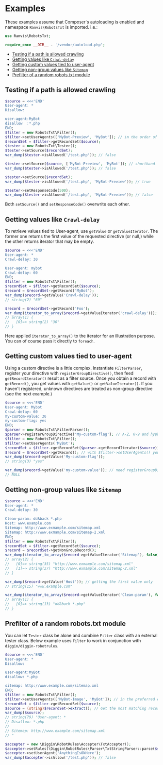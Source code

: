# Examples

These examples assume that Composer's autoloading is enabled and namespace `Ranvis\RobotsTxt` is imported. i.e.:

```php
use Ranvis\RobotsTxt;

require_once __DIR__ . '/vendor/autoload.php';
```

<!-- START doctoc generated TOC please keep comment here to allow auto update -->
<!-- DON'T EDIT THIS SECTION, INSTEAD RE-RUN doctoc TO UPDATE -->


- [Testing if a path is allowed crawling](#testing-if-a-path-is-allowed-crawling)
- [Getting values like `Crawl-delay`](#getting-values-like-crawl-delay)
- [Getting custom values tied to user-agent](#getting-custom-values-tied-to-user-agent)
- [Getting non-group values like `Sitemap`](#getting-non-group-values-like-sitemap)
- [Prefilter of a random robots.txt module](#prefilter-of-a-random-robotstxt-module)

<!-- END doctoc generated TOC please keep comment here to allow auto update -->

## Testing if a path is allowed crawling

```php
$source = <<<'END'
User-agent: *
Disallow:

user-agent:MyBot
disallow  :*.php
END;
$filter = new RobotsTxt\Filter();
$filter->setUserAgents(['MyBot-Preview', 'MyBot']); // in the order of precedence
$recordSet = $filter->getRecordSet($source);
$tester = new RobotsTxt\Tester();
$tester->setSource($recordSet);
var_dump($tester->isAllowed('/test.php')); // false

$tester->setSource($source, ['MyBot-Preview', 'MyBot']); // shorthand
var_dump($tester->isAllowed('/test.php')); // false

$tester->setSource($recordSet);
var_dump($tester->isAllowed('/test.php', 'MyBot-Preview')); // true

$tester->setResponseCode(500);
var_dump($tester->isAllowed('/test.php', 'MyBot-Preview')); // false
```

Both `setSource()` and `setResponseCode()` overwrite each other.

## Getting values like `Crawl-delay`

To retrieve values tied to User-agent, use `getValue` or `getValueIterator`.
The former one returns the first value of the requested directive (or null,) while the other returns iterator that may be empty.

```php
$source = <<<'END'
User-agent: *
Crawl-delay: 30

User-agent: mybot
Crawl-delay: 60
END;
$filter = new RobotsTxt\Filter();
$recordSet = $filter->getRecordSet($source);
$record = $recordSet->getRecord('MyBot');
var_dump($record->getValue('Crawl-delay'));
// string(2) "60"

$record = $recordSet->getRecord('Foo');
var_dump(iterator_to_array($record->getValueIterator('crawl-delay')));
// array(1) {
//   [0]=> string(2) "30"
// }
```

Here applied `iterator_to_array()` to the iterator for an illustration purpose. You can of course pass it directly to `foreach`.

## Getting custom values tied to user-agent

Using a custom directive is a little complex.
Instantiate `FilterParser`, register your directive with `registerGroupDirective()`, then feed `getRecordIterator()` result as a filter source.
Once you obtain a record with `getRecord()`, you get values with `getValue()` or `getValueIterator()`.
If you haven't registered, unknown directives are treated as non-group directive (see the next example.)

```php
$source = <<<'END'
User-agent: Mybot
Crawl-delay: 60
my-custom-value: 30
my-custom-flag: yes
END;
$parser = new RobotsTxt\FilterParser();
$parser->registerGroupDirective('My-custom-flag'); // A-Z, 0-9 and hyphen only
$filter = new RobotsTxt\Filter();
$filter->setUserAgents('MyBot');
$recordSet = $filter->getRecordSet($parser->getRecordIterator($source));
$record = $recordSet->getRecord(); // with $filter->setUserAgents() you can safely skip specifying user-agent here
var_dump($record->getValue('My-custom-flag'));
// string(3) "yes"

var_dump($record->getValue('my-custom-value')); // need registerGroupDirective()
// NULL
```

## Getting non-group values like `Sitemap`

```php
$source = <<<'END'
User-agent: *
Crawl-delay: 30

Clean-param: dd&back *.php
Host: www.example.com
Sitemap: http://www.exmample.com/sitemap.xml
Sitemap: http://www.exmample.com/sitemap-2.xml
END;
$filter = new RobotsTxt\Filter();
$recordSet = $filter->getRecordSet($source);
$record = $recordSet->getNonGroupRecord();
var_dump(iterator_to_array($record->getValueIterator('Sitemap'), false));
// array(2) {
//   [0]=> string(35) "http://www.exmample.com/sitemap.xml"
//   [1]=> string(37) "http://www.exmample.com/sitemap-2.xml"
// }

var_dump($record->getValue('Host')); // getting the first value only
// string(15) "www.example.com"

var_dump(iterator_to_array($record->getValueIterator('Clean-param'), false));
// array(1) {
//   [0]=> string(13) "dd&back *.php"
// }
```

## Prefilter of a random robots.txt module

You can let `Tester` class be alone and combine `Filter` class with an external tester class.
Below example uses `Filter` to work in conjunction with `diggin/diggin-robotrules`.

```php
$source = <<<'END'
User-agent: *
Disallow:

user-agent:MyBot
disallow: *.php

sitemap: http://www.example.com/sitemap.xml
END;
$filter = new RobotsTxt\Filter();
$filter->setUserAgents(['MyBot-Image', 'MyBot']); // in the preferred order
$recordSet = $filter->getRecordSet($source);
$source = (string)$recordSet->extract(); // Get the most matching record as an `*` record, append the non-group record.
var_dump($source);
// string(79) "User-agent: *
// Disallow: *.php
//
// Sitemap: http://www.example.com/sitemap.xml
// "

$accepter = new \Diggin\RobotRules\Accepter\TxtAccepter();
$accepter->setRules(\Diggin\RobotRules\Parser\TxtStringParser::parse($source));
$accepter->setUserAgent('AnythingIsOkHere');
var_dump($accepter->isAllow('/test.php')); // false
```
